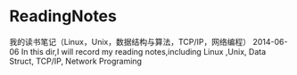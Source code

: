 ReadingNotes
============

我的读书笔记（Linux，Unix，数据结构与算法，TCP/IP，网络编程）
2014-06-06
In this dir,I will record my reading notes,including Linux ,Unix, Data Struct, TCP/IP, Network Programing

